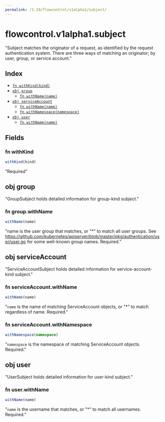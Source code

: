```yaml
---
permalink: /1.19/flowcontrol/v1alpha1/subject/
---
```


# flowcontrol.v1alpha1.subject

"Subject matches the originator of a request, as identified by the request authentication system. There are three ways of matching an originator; by user, group, or service account."

## Index

* [`fn withKind(kind)`](#fn-withkind)
* [`obj group`](#obj-group)
  * [`fn withName(name)`](#fn-groupwithname)
* [`obj serviceAccount`](#obj-serviceaccount)
  * [`fn withName(name)`](#fn-serviceaccountwithname)
  * [`fn withNamespace(namespace)`](#fn-serviceaccountwithnamespace)
* [`obj user`](#obj-user)
  * [`fn withName(name)`](#fn-userwithname)

## Fields

### fn withKind

```ts
withKind(kind)
```

"Required"

## obj group

"GroupSubject holds detailed information for group-kind subject."

### fn group.withName

```ts
withName(name)
```

"name is the user group that matches, or \"*\" to match all user groups. See https://github.com/kubernetes/apiserver/blob/master/pkg/authentication/user/user.go for some well-known group names. Required."

## obj serviceAccount

"ServiceAccountSubject holds detailed information for service-account-kind subject."

### fn serviceAccount.withName

```ts
withName(name)
```

"`name` is the name of matching ServiceAccount objects, or \"*\" to match regardless of name. Required."

### fn serviceAccount.withNamespace

```ts
withNamespace(namespace)
```

"`namespace` is the namespace of matching ServiceAccount objects. Required."

## obj user

"UserSubject holds detailed information for user-kind subject."

### fn user.withName

```ts
withName(name)
```

"`name` is the username that matches, or \"*\" to match all usernames. Required."